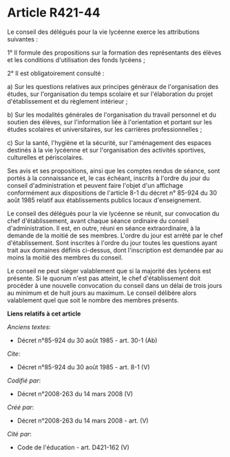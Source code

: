 # Article R421-44

Le conseil des délégués pour la vie lycéenne exerce les attributions suivantes : 

1° Il formule des propositions sur la formation des représentants des élèves et les conditions d'utilisation des fonds
lycéens ;

2° Il est obligatoirement consulté :

a) Sur les questions relatives aux principes généraux de l'organisation des études, sur l'organisation du temps scolaire et
sur l'élaboration du projet d'établissement et du règlement intérieur ; 

b) Sur les modalités générales de l'organisation du travail personnel et du soutien des élèves, sur l'information liée à
l'orientation et portant sur les études scolaires et universitaires, sur les carrières professionnelles ; 

c) Sur la santé, l'hygiène et la sécurité, sur l'aménagement des espaces destinés à la vie lycéenne et sur l'organisation des
activités sportives, culturelles et périscolaires. 

Ses avis et ses propositions, ainsi que les comptes rendus de séance, sont portés à la connaissance et, le cas échéant,
inscrits à l'ordre du jour du conseil d'administration et peuvent faire l'objet d'un affichage conformément aux dispositions
de l'article 8-1 du décret n° 85-924 du 30 août 1985 relatif aux établissements publics locaux d'enseignement.

Le conseil des délégués pour la vie lycéenne se réunit, sur convocation du chef d'établissement, avant chaque séance
ordinaire du conseil d'administration. Il est, en outre, réuni en séance extraordinaire, à la demande de la moitié de ses
membres. L'ordre du jour est arrêté par le chef d'établissement. Sont inscrites à l'ordre du jour toutes les questions ayant
trait aux domaines définis ci-dessus, dont l'inscription est demandée par au moins la moitié des membres du conseil. 

Le conseil ne peut siéger valablement que si la majorité des lycéens est présente. Si le quorum n'est pas atteint, le chef
d'établissement doit procéder à une nouvelle convocation du conseil dans un délai de trois jours au minimum et de huit jours
au maximum. Le conseil délibère alors valablement quel que soit le nombre des membres présents.

**Liens relatifs à cet article**

_Anciens textes_:

  - Décret n°85-924 du 30 août 1985 - art. 30-1 (Ab)

_Cite_:

  - Décret n°85-924 du 30 août 1985 - art. 8-1 (V)

_Codifié par_:

  - Décret n°2008-263 du 14 mars 2008 (V)

_Créé par_:

  - Décret n°2008-263 du 14 mars 2008 - art. (V)

_Cité par_:

  - Code de l'éducation - art. D421-162 (V)
